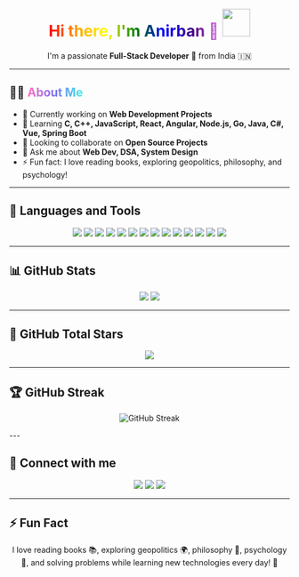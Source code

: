 <h1 align="center">
  <br>
  <span style="background: linear-gradient(90deg, red, orange, yellow, green, blue, indigo, violet); -webkit-background-clip: text; color: transparent;">
    Hi there, I'm Anirban 👋
  </span>
  <img src="https://media.giphy.com/media/hvRJCLFzcasrR4ia7z/giphy.gif" width="50"/>
</h1>

<p align="center">
  I'm a passionate <b>Full-Stack Developer</b> 🚀 from India 🇮🇳
</p>

---

## 👨‍💻 <span style="background: linear-gradient(90deg, #ff6ec4, #7873f5, #44f2e5); -webkit-background-clip: text; color: transparent;">About Me</span>
- 🔭 Currently working on **Web Development Projects**
- 🌱 Learning **C, C++, JavaScript, React, Angular, Node.js, Go, Java, C#, Vue, Spring Boot**
- 👯 Looking to collaborate on **Open Source Projects**
- 💬 Ask me about **Web Dev, DSA, System Design**
- ⚡ Fun fact: I love reading books, exploring geopolitics, philosophy, and psychology!

---

## 🚀 Languages and Tools
<p align="center">
  <img src="https://img.shields.io/badge/HTML5-E34F26?style=for-the-badge&logo=html5&logoColor=white"/>
  <img src="https://img.shields.io/badge/CSS3-1572B6?style=for-the-badge&logo=css3&logoColor=white"/>
  <img src="https://img.shields.io/badge/JavaScript-FFD700?style=for-the-badge&logo=javascript&logoColor=black"/>
  <img src="https://img.shields.io/badge/React-20232A?style=for-the-badge&logo=react&logoColor=61DAFB"/>
  <img src="https://img.shields.io/badge/Angular-DD0031?style=for-the-badge&logo=angular&logoColor=white"/>
  <img src="https://img.shields.io/badge/Vue-4FC08D?style=for-the-badge&logo=vue.js&logoColor=white"/>
  <img src="https://img.shields.io/badge/Node.js-43853D?style=for-the-badge&logo=node-dot-js&logoColor=white"/>
  <img src="https://img.shields.io/badge/MongoDB-47A248?style=for-the-badge&logo=mongodb&logoColor=white"/>
  <img src="https://img.shields.io/badge/C-00599C?style=for-the-badge&logo=c&logoColor=white"/>
  <img src="https://img.shields.io/badge/C++-00599C?style=for-the-badge&logo=c%2B%2B&logoColor=white"/>
  <img src="https://img.shields.io/badge/Go-00ADD8?style=for-the-badge&logo=go&logoColor=white"/>
  <img src="https://img.shields.io/badge/Java-007396?style=for-the-badge&logo=java&logoColor=white"/>
  <img src="https://img.shields.io/badge/C%23-239120?style=for-the-badge&logo=c-sharp&logoColor=white"/>
  <img src="https://img.shields.io/badge/Spring%20Boot-6DB33F?style=for-the-badge&logo=spring&logoColor=white"/>
</p>

---

## 📊 GitHub Stats
<p align="center">
  <!-- Aggregate stats -->
  <img src="https://github-readme-stats.vercel.app/api?username=AnirbanChattaraj&show_icons=true&theme=tokyonight&count_private=true"/>
  <img src="https://github-readme-stats.vercel.app/api/top-langs/?username=AnirbanChattaraj&layout=compact&theme=tokyonight"/>
</p>

---

## 🌟 GitHub Total Stars
<p align="center">
  <img src="https://github-readme-stats.vercel.app/api?username=AnirbanChattaraj&show_icons=true&theme=tokyonight&count_private=true&hide_title=true&include_all_commits=true&count_private=true&show_icons=true&custom_title=Total%20Stars&card_width=250"/>
</p>

---

## 🏆 GitHub Streak
<p align="center">
  <img src="https://streak-stats.demolab.com/?user=AnirbanChattaraj&theme=tokyonight" alt="GitHub Streak"/>
</p>
---

## 🔗 Connect with me
<p align="center">
  <a href="https://twitter.com/AnirbanChattaraj"><img src="https://img.shields.io/badge/Twitter-1DA1F2?style=for-the-badge&logo=twitter&logoColor=white"/></a>
  <a href="https://github.com/AnirbanChattaraj"><img src="https://img.shields.io/badge/GitHub-181717?style=for-the-badge&logo=github&logoColor=white"/></a>
  <a href="https://www.linkedin.com/in/AnirbanChattaraj"><img src="https://img.shields.io/badge/LinkedIn-0A66C2?style=for-the-badge&logo=linkedin&logoColor=white"/></a>
</p>

---

## ⚡ Fun Fact
<p align="center">
I love reading books 📚, exploring geopolitics 🌍, philosophy 🧠, psychology 🧩, and solving problems while learning new technologies every day! 🚀
</p>
